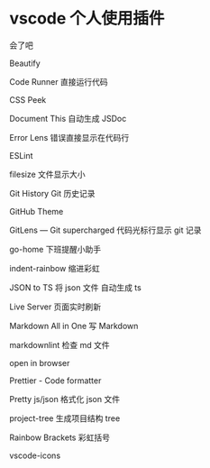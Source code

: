 # vscode 个人使用插件

会了吧

Beautify

Code Runner 直接运行代码

CSS Peek

Document This 自动生成 JSDoc

Error Lens 错误直接显示在代码行

ESLint

filesize 文件显示大小

Git History Git 历史记录

GitHub Theme

GitLens — Git supercharged 代码光标行显示 git 记录

go-home 下班提醒小助手

indent-rainbow 缩进彩虹

JSON to TS 将 json 文件 自动生成 ts

Live Server 页面实时刷新

Markdown All in One 写 Markdown

markdownlint 检查 md 文件

open in browser

Prettier - Code formatter

Pretty js/json 格式化 json 文件

project-tree 生成项目结构 tree

Rainbow Brackets 彩虹括号

vscode-icons
